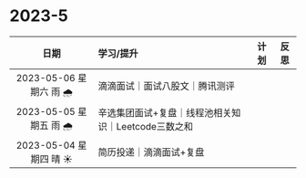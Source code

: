# 2023-5

|           日期           | 学习/提升                                           | 计划 | 反思 |
| :----------------------: | :-------------------------------------------------- | :--: | :--: |
| 2023-05-06 星期六  雨  🌧️ | 滴滴面试｜面试八股文｜腾讯测评                      |      |      |
| 2023-05-05 星期五  雨  🌧️ | 辛选集团面试+复盘｜线程池相关知识｜Leetcode三数之和 |      |      |
| 2023-05-04 星期四  晴  ☀️ | 简历投递｜滴滴面试+复盘                             |      |      |